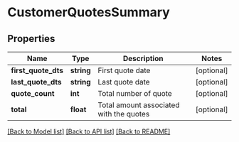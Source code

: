 # CustomerQuotesSummary

## Properties
Name | Type | Description | Notes
------------ | ------------- | ------------- | -------------
**first_quote_dts** | **string** | First quote date | [optional] 
**last_quote_dts** | **string** | Last quote date | [optional] 
**quote_count** | **int** | Total number of quote | [optional] 
**total** | **float** | Total amount associated with the quotes | [optional] 

[[Back to Model list]](../README.md#documentation-for-models) [[Back to API list]](../README.md#documentation-for-api-endpoints) [[Back to README]](../README.md)


